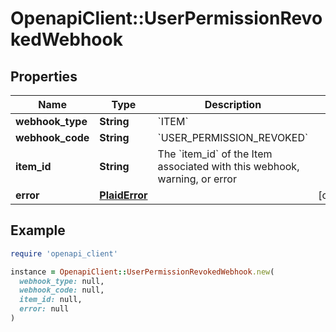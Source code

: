 # OpenapiClient::UserPermissionRevokedWebhook

## Properties

| Name | Type | Description | Notes |
| ---- | ---- | ----------- | ----- |
| **webhook_type** | **String** | &#x60;ITEM&#x60; |  |
| **webhook_code** | **String** | &#x60;USER_PERMISSION_REVOKED&#x60; |  |
| **item_id** | **String** | The &#x60;item_id&#x60; of the Item associated with this webhook, warning, or error |  |
| **error** | [**PlaidError**](PlaidError.md) |  | [optional] |

## Example

```ruby
require 'openapi_client'

instance = OpenapiClient::UserPermissionRevokedWebhook.new(
  webhook_type: null,
  webhook_code: null,
  item_id: null,
  error: null
)
```

